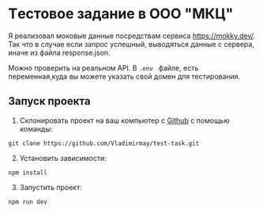 # Tестовое задание в ООО "МКЦ"

Я реализовал моковые данные посредствам сервиса https://mokky.dev/. Так что в случае если запрос успешный, выводяться данные с сервера, иначе из файла response.json.

Можно проверить на реальном API. В `.env ` файле, есть переменная,куда вы можете указать свой домен для тестирования.

## Запуск проекта

1. Склонировать проект на ваш компьютер с [Github](https://github.com/Vladimirmay/test-task) с помощью команды:

```
git clone https://github.com/Vladimirmay/test-task.git
```

2. Установить зависимости:

```
npm install
```

3. Запустить проект:

```
npm run dev
```
